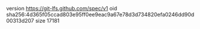 version https://git-lfs.github.com/spec/v1
oid sha256:4d365f05ccad803e95ff0ee9eac9a67e78d3d734820efa0246dd90d00313d207
size 17181
